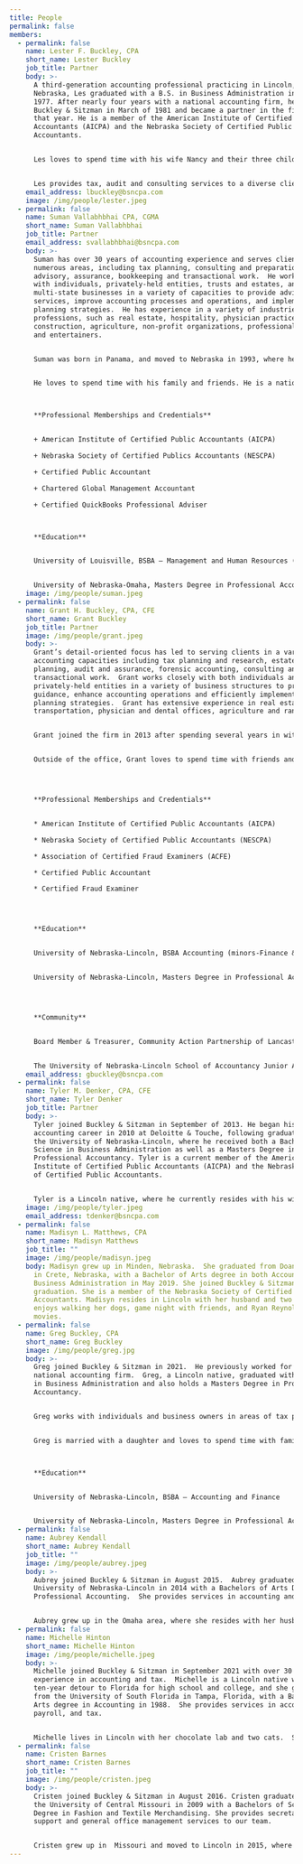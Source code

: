```yaml
---
title: People
permalink: false
members:
  - permalink: false
    name: Lester F. Buckley, CPA
    short_name: Lester Buckley
    job_title: Partner
    body: >-
      A third-generation accounting professional practicing in Lincoln,
      Nebraska, Les graduated with a B.S. in Business Administration in May
      1977. After nearly four years with a national accounting firm, he joined
      Buckley & Sitzman in March of 1981 and became a partner in the firm later
      that year. He is a member of the American Institute of Certified Public
      Accountants (AICPA) and the Nebraska Society of Certified Public
      Accountants.


      Les loves to spend time with his wife Nancy and their three children, their spouses, and six grandchildren. He also loves to play golf and bicycle. He has served in a volunteer capacity with many non-profit organizations over the years, including as board member and Treasurer of the Lancaster County Chapter of the American Red Cross, as well as a member of the Community Action board.


      Les provides tax, audit and consulting services to a diverse clientele including banks, agri-businesses, contractors, physicians, computer software companies, transportation and warehousing companies, non-profit organizations, and individuals.
    email_address: lbuckley@bsncpa.com
    image: /img/people/lester.jpeg
  - permalink: false
    name: Suman Vallabhbhai CPA, CGMA
    short_name: Suman Vallabhbhai
    job_title: Partner
    email_address: svallabhbhai@bsncpa.com
    body: >-
      Suman has over 30 years of accounting experience and serves clients in
      numerous areas, including tax planning, consulting and preparation,
      advisory, assurance, bookkeeping and transactional work.  He works closely
      with individuals, privately-held entities, trusts and estates, and
      multi-state businesses in a variety of capacities to provide advisory
      services, improve accounting processes and operations, and implement tax
      planning strategies.  He has experience in a variety of industries and
      professions, such as real estate, hospitality, physician practices,
      construction, agriculture, non-profit organizations, professional athletes
      and entertainers.


      Suman was born in Panama, and moved to Nebraska in 1993, where he resides with his family.  He joined the firm in December 1997.


      He loves to spend time with his family and friends. He is a nationally certified instructor and very active in various martial arts. He also volunteers in a variety of capacities in numerous non-profit organizations, including the YMCA and the Scottish Rite Foundation.



      **Professional Memberships and Credentials**


      + American Institute of Certified Public Accountants (AICPA)

      + Nebraska Society of Certified Publics Accountants (NESCPA)

      + Certified Public Accountant

      + Chartered Global Management Accountant

      + Certified QuickBooks Professional Adviser



      **Education**


      University of Louisville, BSBA – Management and Human Resources (minor-Computer Science), High Honors


      University of Nebraska-Omaha, Masters Degree in Professional Accountancy
    image: /img/people/suman.jpeg
  - permalink: false
    name: Grant H. Buckley, CPA, CFE
    short_name: Grant Buckley
    job_title: Partner
    image: /img/people/grant.jpeg
    body: >-
      Grant’s detail-oriented focus has led to serving clients in a variety of
      accounting capacities including tax planning and research, estate
      planning, audit and assurance, forensic accounting, consulting and
      transactional work.  Grant works closely with both individuals and
      privately-held entities in a variety of business structures to provide
      guidance, enhance accounting operations and efficiently implement tax
      planning strategies.  Grant has extensive experience in real estate,
      transportation, physician and dental offices, agriculture and ranching.


      Grant joined the firm in 2013 after spending several years in with a Big Four public accounting firm, becoming a fourth generation accounting professional practicing at the firm. 


      Outside of the office, Grant loves to spend time with friends and family. His wife, Kelsey, is a Dentist and together they share two beautiful daughters, Libby and Claire. Grant enjoys time on the golf course, traveling, and hopes to one day see the Huskers return to glory.  




      **Professional Memberships and Credentials**


      * American Institute of Certified Public Accountants (AICPA)

      * Nebraska Society of Certified Public Accountants (NESCPA)

      * Association of Certified Fraud Examiners (ACFE)

      * Certified Public Accountant

      * Certified Fraud Examiner




      **Education**


      University of Nebraska-Lincoln, BSBA Accounting (minors-Finance & Sociology), Highest Distinction


      University of Nebraska-Lincoln, Masters Degree in Professional Accountancy, Highest Distinction




      **Community**


      Board Member & Treasurer, Community Action Partnership of Lancaster and Saunders Counties


      The University of Nebraska-Lincoln School of Accountancy Junior Advisory Board
    email_address: gbuckley@bsncpa.com
  - permalink: false
    name: Tyler M. Denker, CPA, CFE
    short_name: Tyler Denker
    job_title: Partner
    body: >-
      Tyler joined Buckley & Sitzman in September of 2013. He began his
      accounting career in 2010 at Deloitte & Touche, following graduation from
      the University of Nebraska-Lincoln, where he received both a Bachelor of
      Science in Business Administration as well as a Masters Degree in
      Professional Accountancy. Tyler is a current member of the American
      Institute of Certified Public Accountants (AICPA) and the Nebraska Society
      of Certified Public Accountants.


      Tyler is a Lincoln native, where he currently resides with his wife Cortney, their two beautiful children and dog, Milo. He loves to spend time with his friends and family, and also loves to play golf. Tyler is an avid sports fan as well as a dedicated supporter of Nebraska athletics.
    image: /img/people/tyler.jpeg
    email_address: tdenker@bsncpa.com
  - permalink: false
    name: Madisyn L. Matthews, CPA
    short_name: Madisyn Matthews
    job_title: ""
    image: /img/people/madisyn.jpeg
    body: Madisyn grew up in Minden, Nebraska.  She graduated from Doane University,
      in Crete, Nebraska, with a Bachelor of Arts degree in both Accounting and
      Business Administration in May 2019. She joined Buckley & Sitzman after
      graduation. She is a member of the Nebraska Society of Certified Public
      Accountants. Madisyn resides in Lincoln with her husband and two dogs. She
      enjoys walking her dogs, game night with friends, and Ryan Reynolds
      movies.
  - permalink: false
    name: Greg Buckley, CPA
    short_name: Greg Buckley
    image: /img/people/greg.jpg
    body: >-
      Greg joined Buckley & Sitzman in 2021.  He previously worked for a
      national accounting firm.  Greg, a Lincoln native, graduated with a B.S.
      in Business Administration and also holds a Masters Degree in Professional
      Accountancy.


      Greg works with individuals and business owners in areas of tax planning and preparation, accounting and assurance, and consulting services.  He has experience in a variety of industries including real estate, banking, and non-profit organizations.


      Greg is married with a daughter and loves to spend time with family and friends.  He is an avid runner and loves to travel.



      **Education**


      University of Nebraska-Lincoln, BSBA – Accounting and Finance


      University of Nebraska-Lincoln, Masters Degree in Professional Accountancy
  - permalink: false
    name: Aubrey Kendall
    short_name: Aubrey Kendall
    job_title: ""
    image: /img/people/aubrey.jpeg
    body: >-
      Aubrey joined Buckley & Sitzman in August 2015.  Aubrey graduated from the
      University of Nebraska-Lincoln in 2014 with a Bachelors of Arts Degree in
      Professional Accounting.  She provides services in accounting and payroll.


      Aubrey grew up in the Omaha area, where she resides with her husband Tim, and two daughters.  Aubrey enjoys spending time with family and friends, Husker Football, and shopping.
  - permalink: false
    name: Michelle Hinton
    short_name: Michelle Hinton
    image: /img/people/michelle.jpeg
    body: >-
      Michelle joined Buckley & Sitzman in September 2021 with over 30 years of
      experience in accounting and tax.  Michelle is a Lincoln native who took a
      ten-year detour to Florida for high school and college, and she graduated
      from the University of South Florida in Tampa, Florida, with a Bachelor of
      Arts degree in Accounting in 1988.  She provides services in accounting,
      payroll, and tax.


      Michelle lives in Lincoln with her chocolate lab and two cats.  She has two young adult daughters, one who lives in Omaha and one in Lincoln at UNL.  Michelle has spent many years volunteering at her children’s schools with the PTO and booster clubs, serving mostly as treasurer.  She enjoys golf, Husker sports, and supporting local high school and community theater.
  - permalink: false
    name: Cristen Barnes
    short_name: Cristen Barnes
    job_title: ""
    image: /img/people/cristen.jpeg
    body: >-
      Cristen joined Buckley & Sitzman in August 2016. Cristen graduated from
      the University of Central Missouri in 2009 with a Bachelors of Science
      Degree in Fashion and Textile Merchandising. She provides secretarial
      support and general office management services to our team.


      Cristen grew up in  Missouri and moved to Lincoln in 2015, where she resides with her husband Steven, their son Cash and 2 labs Shelby & Buster. Cristen enjoys being at home, shopping, live music, and gardening.
---
```

